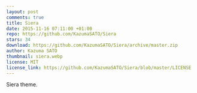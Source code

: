 ```yaml
---
layout: post
comments: true
title: Siera
date: 2015-11-16 07:11:00 +01:00
repo: https://github.com/KazumaSATO/Siera
stars: 34
download: https://github.com/KazumaSATO/Siera/archive/master.zip
author: Kazuma SATO
thumbnail: siera.webp
license: MIT
license_link: https://github.com/KazumaSATO/Siera/blob/master/LICENSE
---
```


Siera theme.
